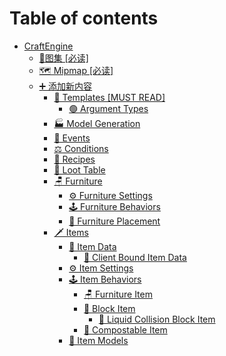 # Table of contents

* [CraftEngine](README.md)
  * [📍图集 \[必读\]](craftengine/tu-ji-bi-du.md)
  * [🗺️ Mipmap \[必读\]](craftengine/mipmap-bi-du.md)
  * [➕️ 添加新内容](craftengine/tian-jia-xin-nei-rong/README.md)
    * [📄 Templates \[MUST READ\]](craftengine/tian-jia-xin-nei-rong/templates-must-read/README.md)
      * [🟢 Argument Types](craftengine/tian-jia-xin-nei-rong/templates-must-read/argument-types.md)
    * [🏭️ Model Generation](craftengine/tian-jia-xin-nei-rong/model-generation.md)
    * [🪇 Events](craftengine/tian-jia-xin-nei-rong/events.md)
    * [⚖️ Conditions](craftengine/tian-jia-xin-nei-rong/conditions.md)
    * [📖 Recipes](craftengine/tian-jia-xin-nei-rong/recipes.md)
    * [💎 Loot Table](craftengine/tian-jia-xin-nei-rong/loot-table.md)
    * [🪑 Furniture](craftengine/tian-jia-xin-nei-rong/furniture/README.md)
      * [⚙️ Furniture Settings](craftengine/tian-jia-xin-nei-rong/furniture/furniture-settings.md)
      * [🕹️ Furniture Behaviors](craftengine/tian-jia-xin-nei-rong/furniture/furniture-behaviors.md)
      * [📍 Furniture Placement](craftengine/tian-jia-xin-nei-rong/furniture/furniture-placement.md)
    * [🗡️ Items](craftengine/tian-jia-xin-nei-rong/items/README.md)
      * [🔢 Item Data](craftengine/tian-jia-xin-nei-rong/items/item-data/README.md)
        * [🔢 Client Bound Item Data](craftengine/tian-jia-xin-nei-rong/items/item-data/client-bound-item-data.md)
      * [⚙️ Item Settings](craftengine/tian-jia-xin-nei-rong/items/item-settings.md)
      * [🕹️ Item Behaviors](craftengine/tian-jia-xin-nei-rong/items/item-behaviors/README.md)
        * [🪑 Furniture Item](craftengine/tian-jia-xin-nei-rong/items/item-behaviors/furniture-item.md)
        * [🧱 Block Item](craftengine/tian-jia-xin-nei-rong/items/item-behaviors/block-item/README.md)
          * [🌊 Liquid Collision Block Item](craftengine/tian-jia-xin-nei-rong/items/item-behaviors/block-item/liquid-collision-block-item.md)
        * [🪹 Compostable Item](craftengine/tian-jia-xin-nei-rong/items/item-behaviors/compostable-item.md)
      * [🟰 Item Models](craftengine/tian-jia-xin-nei-rong/items/item-models.md)
